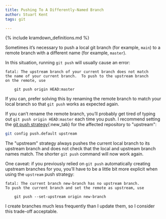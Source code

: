 ```yaml
---
title: Pushing To A Differently-Named Branch
author: Stuart Kent
tags: git

---
```


{% include kramdown_definitions.md %}

Sometimes it’s necessary to push a local git branch (for example, `main`) to a remote branch with a different name (for example, `master`).

In this situation, running `git push` will usually cause an error:

```text
fatal: The upstream branch of your current branch does not match
the name of your current branch.  To push to the upstream branch
on the remote, use

    git push origin HEAD:master
```

If you can, prefer solving this by renaming the remote branch to match your local branch so that `git push` works as expected again.

If you can’t rename the remote branch, you’ll probably get tired of typing out `git push origin HEAD:master` each time you push. I recommend setting the [git push strategy](https://git-scm.com/docs/git-config#Documentation/git-config.txt-pushdefault){:new_tab} for the affected repository to "upstream":

```bash
git config push.default upstream
```

The "upstream" strategy always pushes the current local branch to its upstream branch and does not check that the local and upstream branch names match. The shorter `git push` command will now work again.

One caveat: if you previously relied on `git push` automatically creating upstream branches for you, you’ll have to be a little bit more explicit when using the `upstream` push strategy:

```text
fatal: The current branch new-branch has no upstream branch.
To push the current branch and set the remote as upstream, use

    git push --set-upstream origin new-branch
```

I create branches much less frequently than I update them, so I consider this trade-off acceptable.

